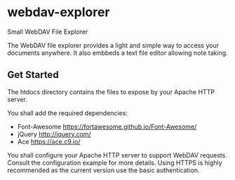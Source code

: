 # webdav-explorer
Small WebDAV File Explorer

The WebDAV file explorer provides a light and simple way to access your documents anywhere. It also embbeds a text file editor allowing note taking.

## Get Started

The htdocs directory contains the files to expose by your Apache HTTP server.

You shall add the required dependencies:
* Font-Awesome https://fortawesome.github.io/Font-Awesome/
* jQuery http://jquery.com/
* Ace https://ace.c9.io/

You shall configure your Apache HTTP server to support WebDAV requests. Consult the configuration example for more details.
Using HTTPS is highly recommended as the current version use the basic authentication.